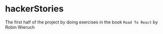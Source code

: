 # hackerStories
The first half of the project by doing exercises in the book `Road To React` by Robin Wieruch
